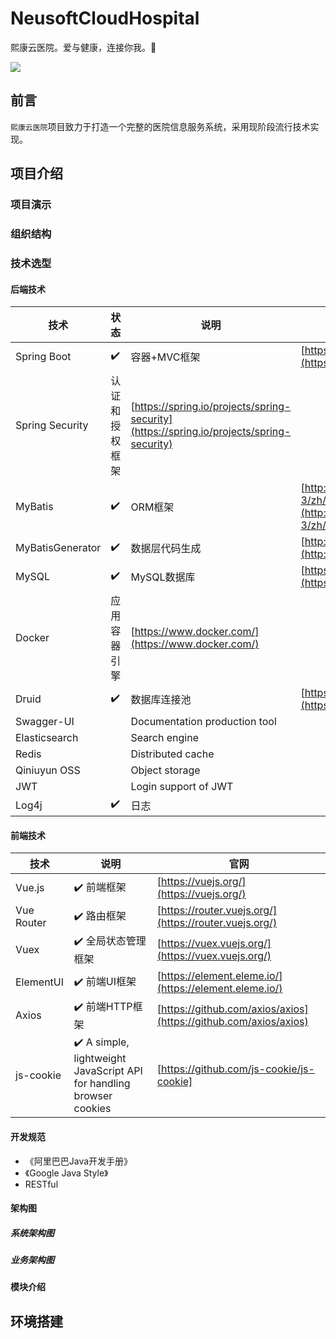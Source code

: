 # NeusoftCloudHospital
熙康云医院。爱与健康，连接你我。🏥

![](http://ww3.sinaimg.cn/large/006tNc79ly1g3cckd0xxhj30i7050gm1.jpg)

## 前言
`熙康云医院`项目致力于打造一个完整的医院信息服务系统，采用现阶段流行技术实现。

## 项目介绍

### 项目演示

### 组织结构

### 技术选型
#### 后端技术

技术 | 状态 | 说明 | 官网 |
----|----|----|----
Spring Boot | ✔️ | 容器+MVC框架 | [https://spring.io/projects/spring-boot](https://spring.io/projects/spring-boot)
Spring Security | 认证和授权框架 | [https://spring.io/projects/spring-security](https://spring.io/projects/spring-security)
MyBatis | ✔️ |ORM框架  | [http://www.mybatis.org/mybatis-3/zh/index.html](http://www.mybatis.org/mybatis-3/zh/index.html)
MyBatisGenerator | ✔️ | 数据层代码生成 | [http://www.mybatis.org/generator/index.html](http://www.mybatis.org/generator/index.html)
MySQL | ✔️ |MySQL数据库 | [https://www.mongodb.com/](https://www.mysql.com/)
Docker | 应用容器引擎 | [https://www.docker.com/](https://www.docker.com/)
Druid | ✔️ | 数据库连接池 | [https://github.com/alibaba/druid](https://github.com/alibaba/druid)
Swagger-UI |  | Documentation production tool|
Elasticsearch | | Search engine |
Redis| | Distributed cache |
Qiniuyun OSS| |Object storage |
JWT| |Login support of JWT|
Log4j | ✔️ | 日志 | []()

#### 前端技术

技术 | 说明 | 官网
----|----|----
Vue.js | ✔️ 前端框架 | [https://vuejs.org/](https://vuejs.org/)
Vue Router | ✔️ 路由框架 | [https://router.vuejs.org/](https://router.vuejs.org/)
Vuex | ✔️ 全局状态管理框架 | [https://vuex.vuejs.org/](https://vuex.vuejs.org/)
ElementUI | ✔️ 前端UI框架 | [https://element.eleme.io/](https://element.eleme.io/)
Axios | ✔️ 前端HTTP框架 | [https://github.com/axios/axios](https://github.com/axios/axios)
js-cookie | ✔️ A simple, lightweight JavaScript API for handling browser cookies| [https://github.com/js-cookie/js-cookie]
#### 开发规范
- 《阿里巴巴Java开发手册》
- 《Google Java Style》
- RESTful

#### 架构图

##### 系统架构图

##### 业务架构图

#### 模块介绍

## 环境搭建
